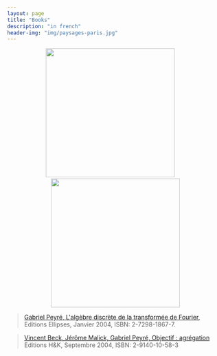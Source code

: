 ```yaml
---
layout: page
title: "Books"
description: "in french"
header-img: "img/paysages-paris.jpg"
---
```


<p align="center">
<a href="https://adtf-livre.github.io/"><img src="../img/book-adtf.jpg" height="300"/></a> &nbsp; &nbsp; &nbsp;
<a href="https://objectifagregation.github.io/"><img src="../img/book-oa.jpg" height="300px"/></a>
</p>

> [Gabriel Peyré, L'algèbre discrète de la transformée de Fourier,](https://adtf-livre.github.io/)
> Editions Ellipses, Janvier 2004, ISBN: 2-7298-1867-7.

> [Vincent Beck, Jérôme Malick, Gabriel Peyré, Objectif : agrégation](https://objectifagregation.github.io/)
> Editions H&K, Septembre 2004, ISBN: 2-9140-10-58-3

